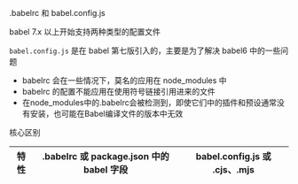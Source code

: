 .babelrc 和 babel.config.js

babel 7.x 以上开始支持两种类型的配置文件

`babel.config.js` 是在 babel 第七版引入的，主要是为了解决 babel6 中的一些问题
- babelrc 会在一些情况下，莫名的应用在 node_modules 中
- babelrc 的配置不能应用在使用符号链接引用进来的文件
- 在node_modules中的.babelrc会被检测到，即使它们中的插件和预设通常没有安装，也可能在Babel编译文件的版本中无效

核心区别

| 特性  | .babelrc 或 package.json 中的 babel 字段 | babel.config.js 或 .cjs、.mjs |
| --- | ----------------------------------- | --------------------------- |

